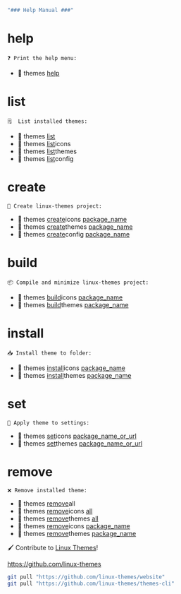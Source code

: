 ```bash
"### Help Manual ###"

```

# help  
    ❓ Print the help menu:

- 🌟 themes [help]()

# list
    🗒️  List installed themes:

- 🌟 themes [list]()
- 🌟 themes [list]()icons
- 🌟 themes [list]()themes
- 🌟 themes [list]()config

# create
    🔨 Create linux-themes project:
 
- 🌟 themes [create]()icons [package_name]()
- 🌟 themes [create]()themes [package_name]()
- 🌟 themes [create]()config [package_name]()


# build
    📦 Compile and minimize linux-themes project:

- 🌟 themes [build]()icons [package_name]()
- 🌟 themes [build]()themes [package_name]()

# install
    📥 Install theme to folder:

- 🌟 themes [install]()icons [package_name]()
- 🌟 themes [install]()themes [package_name]()


# set
    📩 Apply theme to settings:

- 🌟 themes [set]()icons [package_name_or_url]()
- 🌟 themes [set]()themes [package_name_or_url]()


# remove
    ❌ Remove installed theme:

- 🌟 themes [remove]()all
- 🌟 themes [remove]()icons [all]()
- 🌟 themes [remove]()themes [all]()
- 🌟 themes [remove]()icons [package_name]()
- 🌟 themes [remove]()themes [package_name]()

🖌️  Contribute to [Linux Themes]()!

https://github.com/linux-themes


```bash
git pull "https://github.com/linux-themes/website" 
git pull "https://github.com/linux-themes/themes-cli" 
```